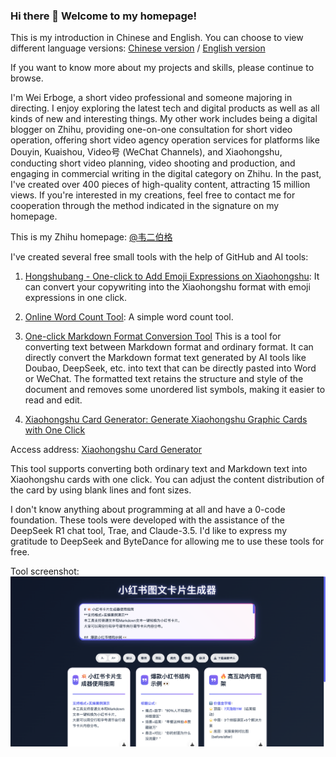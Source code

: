 ### Hi there 👋 Welcome to my homepage!

This is my introduction in Chinese and English. You can choose to view different language versions:
[Chinese version](README.md) / [English version](README_en.md)

If you want to know more about my projects and skills, please continue to browse.


I'm Wei Erboge, a short video professional and someone majoring in directing. I enjoy exploring the latest tech and digital products as well as all kinds of new and interesting things. My other work includes being a digital blogger on Zhihu, providing one-on-one consultation for short video operation, offering short video agency operation services for platforms like Douyin, Kuaishou, Video号 (WeChat Channels), and Xiaohongshu, conducting short video planning, video shooting and production, and engaging in commercial writing in the digital category on Zhihu. In the past, I've created over 400 pieces of high-quality content, attracting 15 million views. If you're interested in my creations, feel free to contact me for cooperation through the method indicated in the signature on my homepage.

This is my Zhihu homepage: [@韦二伯格](https://www.zhihu.com/people/wei-shi-bo)

I've created several free small tools with the help of GitHub and AI tools:

1. [Hongshubang - One-click to Add Emoji Expressions on Xiaohongshu](https://www.hongshubang.com): It can convert your copywriting into the Xiaohongshu format with emoji expressions in one click.

2. [Online Word Count Tool](https://zishutongji.com/): A simple word count tool.

3. [One-click Markdown Format Conversion Tool](https://weierboge.github.io/markdowntool/) This is a tool for converting text between Markdown format and ordinary format. It can directly convert the Markdown format text generated by AI tools like Doubao, DeepSeek, etc. into text that can be directly pasted into Word or WeChat. The formatted text retains the structure and style of the document and removes some unordered list symbols, making it easier to read and edit.

4. [Xiaohongshu Card Generator: Generate Xiaohongshu Graphic Cards with One Click](https://weierboge.github.io/Redbookcard/)

Access address: [Xiaohongshu Card Generator](https://weierboge.github.io/Redbookcard/)

This tool supports converting both ordinary text and Markdown text into Xiaohongshu cards with one click. 
You can adjust the content distribution of the card by using blank lines and font sizes.

I don't know anything about programming at all and have a 0-code foundation. These tools were developed with the assistance of the DeepSeek R1 chat tool, Trae, and Claude-3.5. I'd like to express my gratitude to DeepSeek and ByteDance for allowing me to use these tools for free.

Tool screenshot:
![image](https://github.com/weierboge/Redbookcard/blob/main/Redbookcardtool.png) 
